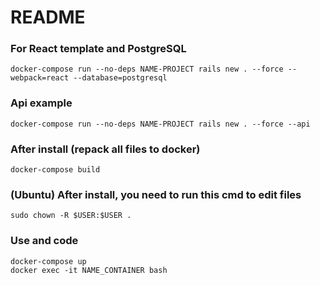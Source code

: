 # README

### For React template and PostgreSQL
```
docker-compose run --no-deps NAME-PROJECT rails new . --force --webpack=react --database=postgresql
```
### Api example 
```
docker-compose run --no-deps NAME-PROJECT rails new . --force --api
```
### After install (repack all files to docker)
```
docker-compose build
```
### (Ubuntu) After install, you need to run this cmd to edit files
```
sudo chown -R $USER:$USER .
```

### Use and code
```
docker-compose up
docker exec -it NAME_CONTAINER bash
```